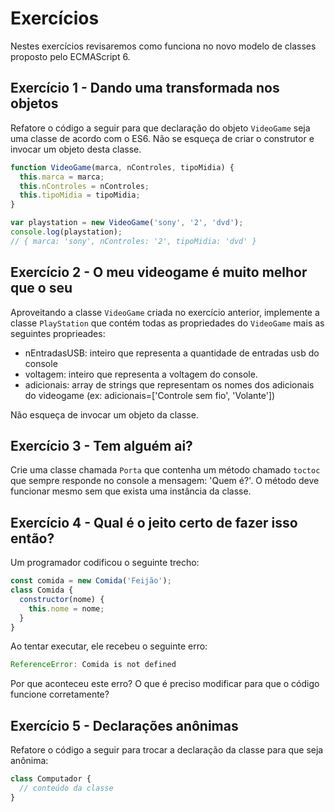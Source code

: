 # Exercícios

Nestes exercícios revisaremos como funciona no novo modelo de classes proposto pelo ECMAScript 6.

## Exercício 1 - Dando uma transformada nos objetos
Refatore o código a seguir para que declaração do objeto `VideoGame` seja uma classe de acordo com o ES6. Não se esqueça de criar o construtor e invocar um objeto desta classe.

``` javascript
function VideoGame(marca, nControles, tipoMidia) {
  this.marca = marca;
  this.nControles = nControles;
  this.tipoMidia = tipoMidia;
}

var playstation = new VideoGame('sony', '2', 'dvd');
console.log(playstation);
// { marca: 'sony', nControles: '2', tipoMidia: 'dvd' }
```

## Exercício 2 - O meu videogame é muito melhor que o seu
Aproveitando a classe `VideoGame` criada no exercício anterior, implemente a classe `PlayStation` que contém todas as propriedades do `VideoGame` mais as seguintes proprieades:
- nEntradasUSB: inteiro que representa a quantidade de entradas usb do console
- voltagem: inteiro que representa a voltagem do console.
- adicionais: array de strings que representam os nomes dos adicionais do videogame (ex: adicionais=['Controle sem fio', 'Volante'])

Não esqueça de invocar um objeto da classe.

## Exercício 3 - Tem alguém ai?
Crie uma classe chamada `Porta` que contenha um método chamado `toctoc` que sempre responde no console a mensagem: 'Quem é?'. O método deve funcionar mesmo sem que exista uma instância da classe.


## Exercício 4 - Qual é o jeito certo de fazer isso então?
Um programador codificou o seguinte trecho:
``` javascript
const comida = new Comida('Feijão');
class Comida {
  constructor(nome) {
    this.nome = nome;
  }
}
```

Ao tentar executar, ele recebeu o seguinte erro:
``` javascript
ReferenceError: Comida is not defined
```

Por que aconteceu este erro? O que é preciso modificar para que o código funcione corretamente?


## Exercício 5 - Declarações anônimas
Refatore o código a seguir para trocar a declaração da classe para que seja anônima:

``` javascript
class Computador {
  // conteúdo da classe
}
```
